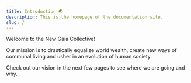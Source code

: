 ```yaml
---
title: Introduction 🌏
description: This is the homepage of the documentation site.
slug: /
---
```


Welcome to the New Gaia Collective!

Our mission is to drastically equalize world wealth, create new ways of communal
living and usher in an evolution of human society.

Check out our vision in the next few pages to see where we are going and why.
